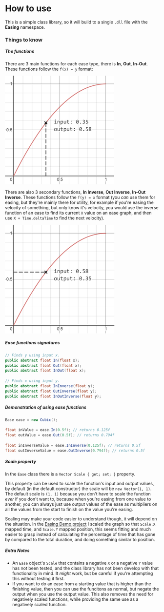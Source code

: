 # How to use
This is a simple class library, so it will build to a single `.dll` file with the **Easing** namespace.

### Things to know
##### The functions
There are 3 main functions for each ease type, there is **In**, **Out**, **In-Out**. These functions follow the `f(x) = y` format:

![Main function format](/readme-images/normal-function.png)

There are also 3 secondary functions, **In Inverse**, **Out Inverse**, **In-Out Inverse**. These functions follow the `f(y) = x` format (you *can* use them for easing, but they're mainly there for utility, for example if you're easing the velocity of something, but only know it's velocity, you would use the inverse function of an ease to find its current `X` value on an ease graph, and then use `X + Time.deltaTime` to find the next velocity).

![Main function format](/readme-images/inverse-function.png)

##### Ease functions signatures
```C#
// Finds y using input x.
public abstract float In(float x);
public abstract float Out(float x);
public abstract float InOut(float x);

// Finds x using input y.
public abstract float InInverse(float y);
public abstract float OutInverse(float y);
public abstract float InOutInverse(float y);
```

##### Demonstration of using ease functions
```C#
Ease ease = new Cubic();

float inValue = ease.In(0.5f); // returns 0.125f
float outValue = ease.Out(0.5f); // returns 0.794f

float inInverseValue = ease.InInverse(0.125f); // returns 0.5f
float outInverseValue = ease.OutInverse(0.794f); // returns 0.5f
```

##### Scale property
In the `Ease` class there is a `Vector Scale { get; set; }` property.

This property can be used to scale the function's input and output values, by default (in the default constructor) the scale will be `new Vector(1, 1)`. The default scale is `(1, 1)` because you don't have to scale the function *ever* if you don't want to, because when you're easing from one value to another, you can always just use output values of the ease as multipliers on all the values from the start to finish on the value you're easing.

Scaling may make your code easier to understand though, it will depend on the situation. In the [Easing Demo project](/Easing.Demo) I scaled the graph so that `Scale.X` mapped time, and `Scale.Y` mapped position, this seems fitting and much easier to grasp instead of calculating the percentage of time that has gone by compared to the total duration, and doing something similar to position.

##### Extra Notes
- An `Ease` object's `Scale` that contains a negative `X` or a negative `Y` value has not been tested, and the class library has not been develop with that functionality in mind. It *might* work, but be careful if you're attempting this without testing it first.
- If you want to do an ease from a starting value that is higher than the finishing value, then you can use the funcitons as normal, but negate the output when you use the output value. This also removes the need for negatively scaled functions, while providing the same use as a negatively scaled function.
